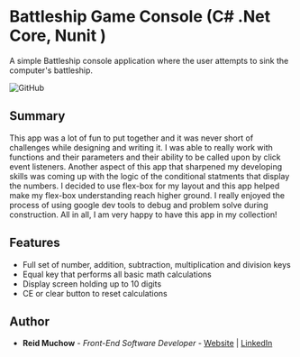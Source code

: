 # Battleship Game Console (C# .Net Core, Nunit )

A simple Battleship console application where the user attempts to sink the computer's battleship.


![GitHub](calculator_app.png)

## Summary

This app was a lot of fun to put together and it was never short of challenges while designing and writing it.  I was able to really work with functions and their parameters and their ability to be called upon by click event listeners.  Another aspect of this app that sharpened my developing skills was coming up with the logic of the conditional statments that display the numbers.  I decided to use flex-box for my layout and this app helped make my flex-box understanding reach higher ground.  I really enjoyed the process of using google dev tools to debug and problem solve during construction.  All in all, I am very happy to have this app in my collection!

## Features

- Full set of number, addition, subtraction, multiplication and division keys
- Equal key that performs all basic math calculations
- Display screen holding up to 10 digits
- CE or clear button to reset calculations


## Author 

* **Reid Muchow** - *Front-End Software Developer* - [Website](https://www.reidmuchow.com) | [LinkedIn](https://www.linkedin.com/in/reidmuchow/)